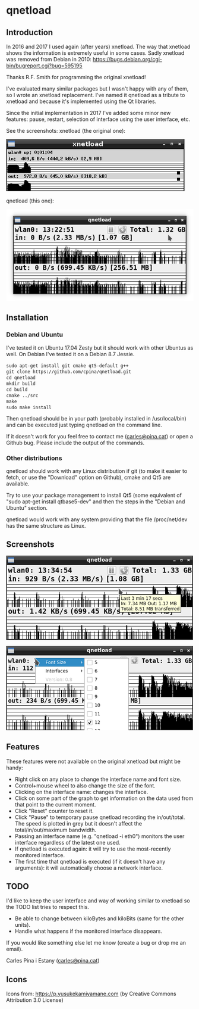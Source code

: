 # qnetload
## Introduction
In 2016 and 2017 I used again (after years) xnetload. The way that xnetload shows the information is extremely useful in some cases. Sadly xnetload was removed from Debian in 2010:
https://bugs.debian.org/cgi-bin/bugreport.cgi?bug=595195

Thanks R.F. Smith for programming the original xnetload!

I've evaluated many similar packages but I wasn't happy with any of them, so I wrote an xnetload replacement. I've named it qnetload as a tribute to xnetload and because it's implemented using the Qt libraries.

Since the initial implementation in 2017 I've added some minor new features: pause, restart, selection of interface using the user interface, etc.

See the screenshots:
xnetload (the original one):

![xnetload](docs/images/xnetload.png)

qnetload (this one):

![qnetload](docs/images/qnetload-0.8.png)

## Installation
### Debian and Ubuntu
I've tested it on Ubuntu 17.04 Zesty but it should work with other Ubuntus as well.
On Debian I've tested it on a Debian 8.7 Jessie.

```
sudo apt-get install git cmake qt5-default g++
git clone https://github.com/cpina/qnetload.git
cd qnetload
mkdir build
cd build
cmake ../src
make
sudo make install
```

Then qnetload should be in your path (probably installed in /usr/local/bin) and can be executed just typing qnetload on the command line.

If it doesn't work for you feel free to contact me (carles@pina.cat) or open a Github bug. Please include the output of the commands.

### Other distributions
qnetload should work with any Linux distribution if git (to make it easier to fetch, or use the "Download" option on Github), cmake and Qt5 are available.

Try to use your package management to install Qt5 (some equivalent of "sudo apt-get install qtbase5-dev" and then the steps in the "Debian and Ubuntu" section.

qnetload would work with any system providing that the file /proc/net/dev has the same structure as Linux.

## Screenshots
![qnetload](docs/images/qnetload-speed-tooltip-0.8.png)

![qnetload](docs/images/qnetload-font-sizes-0.8.png)

## Features
These features were not available on the original xnetload but might be handy:

* Right click on any place to change the interface name and font size.
* Control+mouse wheel to also change the size of the font.
* Clicking on the interface name: changes the interface.
* Click on some part of the graph to get information on the data used from that point to the current moment.
* Click "Reset" counter to reset it.
* Click "Pause" to temporary pause qnetload recording the in/out/total. The speed is plotted in grey but it doesn't affect the total/in/out/maximum bandwidth.
* Passing an interface name (e.g. "qnetload -i eth0") monitors the user interface regardless of the latest one used.
* If qnetload is executed again: it will try to use the most-recently monitored interface.
* The first time that qnetload is executed (if it doesn't have any arguments): it will automatically choose a network interface.

## TODO
I'd like to keep the user interface and way of working similar to xnetload so the TODO list tries to respect this.

* Be able to change between kiloBytes and kiloBits (same for the other units).
* Handle what happens if the monitored interface disappears.

If you would like something else let me know (create a bug or drop me an email).

Carles Pina i Estany (carles@pina.cat)

## Icons
Icons from: https://p.yusukekamiyamane.com (by Creative Commons Attribution 3.0 License)
